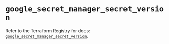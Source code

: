 # `google_secret_manager_secret_version`

Refer to the Terraform Registry for docs: [`google_secret_manager_secret_version`](https://registry.terraform.io/providers/drfaust92/google/4.16.4/docs/resources/secret_manager_secret_version).
